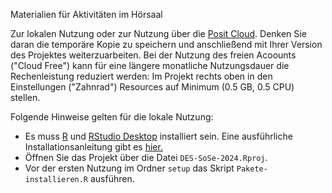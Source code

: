 Materialien für Aktivitäten im Hörsaal

Zur lokalen Nutzung oder zur Nutzung über die [Posit Cloud](https://posit.cloud/). Denken Sie daran die temporäre Kopie zu speichern und anschließend mit Ihrer Version des Projektes weiterzuarbeiten. Bei der Nutzung des freien Acoounts ("Cloud Free") kann für eine längere monatliche Nutzungsdauer die Rechenleistung reduziert werden: Im Projekt rechts oben in den Einstellungen ("Zahnrad") Resources auf Minimum (0.5 GB, 0.5 CPU) stellen.


Folgende Hinweise gelten für die lokale Nutzung:

- Es muss [R](https://cloud.r-project.org/) und [RStudio Desktop](https://posit.co/download/rstudio-desktop/) installiert sein. Eine ausführliche Installationsanleitung gibt es [hier.](https://www.fom.de/fileadmin/fom/forschung/ifes/Install_R_RStudio_Win_macOS.pdf)
- Öffnen Sie das Projekt über die Datei `DES-SoSe-2024.Rproj`.
- Vor der ersten Nutzung im Ordner `setup` das Skript `Pakete-installieren.R` ausführen. 
